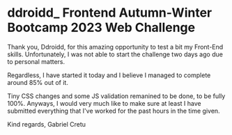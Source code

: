 # ddroidd_ Frontend Autumn-Winter Bootcamp 2023 Web Challenge

Thank you, Ddroidd, for this amazing opportunity to test a bit my Front-End skills.
Unfortunately, I was not able to start the challenge two days ago due to personal matters.

Regardless, I have started it today and I believe I managed to complete around 85% out of it.

Tiny CSS changes and some JS validation remanined to be done, to be fully 100%.
Anyways, I would very much like to make sure at least I have submitted everything that I've worked for the past hours in the time given.

Kind regards,
Gabriel Cretu